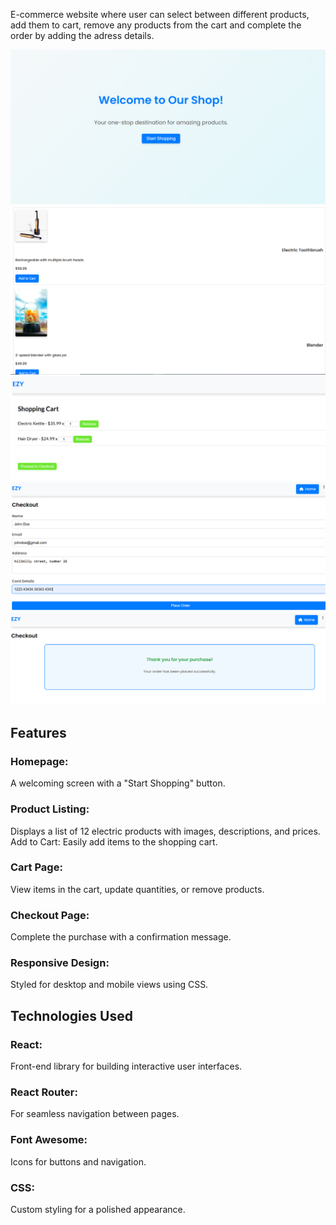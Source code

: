 E-commerce website where user can select between different products, add them to cart, remove any products from the cart and complete the order by adding the adress details.

![alt text](https://github.com/AtanasoaieD/shopping-cart/blob/main/src/finals/2.png)
![alt text](https://github.com/AtanasoaieD/shopping-cart/blob/main/src/finals/1.png)
![alt text](https://github.com/AtanasoaieD/shopping-cart/blob/main/src/finals/3.png)
![alt text](https://github.com/AtanasoaieD/shopping-cart/blob/main/src/finals/4.png)
![alt text](https://github.com/AtanasoaieD/shopping-cart/blob/main/src/finals/5.png)

<h2>Features</h2>
<h3>Homepage:</h3> A welcoming screen with a "Start Shopping" button.
<h3> Product Listing:</h3> Displays a list of 12 electric products with images, descriptions, and prices.
 Add to Cart: </h3>Easily add items to the shopping cart.
<h3> Cart Page: </h3>View items in the cart, update quantities, or remove products.
<h3>Checkout Page: </h3>Complete the purchase with a confirmation message.
<h3> Responsive Design:</h3> Styled for desktop and mobile views using CSS.


<h2>Technologies Used</h2>
<h3>React: </h3>Front-end library for building interactive user interfaces.
<h3>React Router:</h3> For seamless navigation between pages.
<h3>Font Awesome:</h3> Icons for buttons and navigation.
<h3>CSS: </h3>Custom styling for a polished appearance.